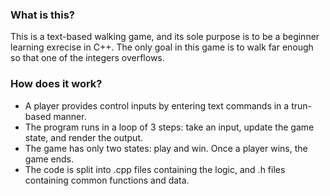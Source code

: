 ### What is this?
This is a text-based walking game, and its sole purpose is to be a beginner learning exrecise in C++.
The only goal in this game is to walk far enough so that one of the integers overflows.

### How does it work?
- A player provides control inputs by entering text commands in a trun-based manner.  
- The program runs in a loop of 3 steps: take an input, update the game state, and render the output.  
- The game has only two states: play and win.
Once a player wins, the game ends.  
- The code is split into .cpp files containing the logic, and .h files containing common functions and data.
